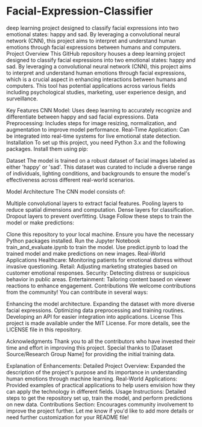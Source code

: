 # Facial-Expression-Classifier
deep learning project designed to classify facial expressions into two emotional states: happy and sad. By leveraging a convolutional neural network (CNN), this project aims to interpret and understand human emotions through facial expressions between humans and computers.  
Project Overview
This GitHub repository houses a deep learning project designed to classify facial expressions into two emotional states: happy and sad. By leveraging a convolutional neural network (CNN), this project aims to interpret and understand human emotions through facial expressions, which is a crucial aspect in enhancing interactions between humans and computers. This tool has potential applications across various fields including psychological studies, marketing, user experience design, and surveillance.

Key Features
CNN Model: Uses deep learning to accurately recognize and differentiate between happy and sad facial expressions.
Data Preprocessing: Includes steps for image resizing, normalization, and augmentation to improve model performance.
Real-Time Application: Can be integrated into real-time systems for live emotional state detection.
Installation
To set up this project, you need Python 3.x and the following packages. Install them using pip:

Dataset
The model is trained on a robust dataset of facial images labeled as either 'happy' or 'sad'. This dataset was curated to include a diverse range of individuals, lighting conditions, and backgrounds to ensure the model's effectiveness across different real-world scenarios.

Model Architecture
The CNN model consists of:

Multiple convolutional layers to extract facial features.
Pooling layers to reduce spatial dimensions and computation.
Dense layers for classification.
Dropout layers to prevent overfitting.
Usage
Follow these steps to train the model or make predictions:

Clone this repository to your local machine.
Ensure you have the necessary Python packages installed.
Run the Jupyter Notebook train_and_evaluate.ipynb to train the model.
Use predict.ipynb to load the trained model and make predictions on new images.
Real-World Applications
Healthcare: Monitoring patients for emotional distress without invasive questioning.
Retail: Adjusting marketing strategies based on customer emotional responses.
Security: Detecting distress or suspicious behavior in public areas.
Entertainment: Tailoring content based on viewer reactions to enhance engagement.
Contributions
We welcome contributions from the community! You can contribute in several ways:

Enhancing the model architecture.
Expanding the dataset with more diverse facial expressions.
Optimizing data preprocessing and training routines.
Developing an API for easier integration into applications.
License
This project is made available under the MIT License. For more details, see the LICENSE file in this repository.

Acknowledgments
Thank you to all the contributors who have invested their time and effort in improving this project. Special thanks to [Dataset Source/Research Group Name] for providing the initial training data.

Explanation of Enhancements:
Detailed Project Overview: Expanded the description of the project's purpose and its importance in understanding human emotions through machine learning.
Real-World Applications: Provided examples of practical applications to help users envision how they can apply the technology in different fields.
Usage Instructions: Detailed steps to get the repository set up, train the model, and perform predictions on new data.
Contributions Section: Encourages community involvement to improve the project further.
Let me know if you'd like to add more details or need further customization for your README file!
